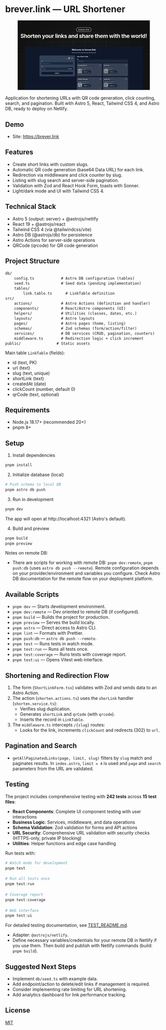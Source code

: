 # brever.link — URL Shortener

<!-- add image cover -->
<figure>
  <img src="public/og.webp" alt="Cover Image">
</figure>

Application for shortening URLs with QR code generation, click counting, search, and pagination. Built with Astro 5, React, Tailwind CSS 4, and Astro DB, ready to deploy on Netlify.

## Demo

- Site: https://brever.link

## Features

- Create short links with custom slugs.
- Automatic QR code generation (base64 Data URL) for each link.
- Redirection via middleware and click counter by slug.
- Listing with slug search and server-side pagination.
- Validation with Zod and React Hook Form, toasts with Sonner.
- Light/dark mode and UI with Tailwind CSS 4.

## Technical Stack

- Astro 5 (output: server) + @astrojs/netlify
- React 19 + @astrojs/react
- Tailwind CSS 4 (via @tailwindcss/vite)
- Astro DB (@astrojs/db) for persistence
- Astro Actions for server-side operations
- QRCode (qrcode) for QR code generation

## Project Structure

```
db/
    config.ts            # Astro DB configuration (tables)
    seed.ts              # Seed data (pending implementation)
    tables/
        link.table.ts      # LinkTable definition
src/
    actions/             # Astro Actions (definition and handler)
    components/          # React/Astro components (UI)
    helpers/             # Utilities (classes, dates, etc.)
    layouts/             # Astro layouts
    pages/               # Astro pages (home, listing)
    schemas/             # Zod schemas (form/action/filter)
    services/            # DB services (CRUD, pagination, counters)
    middleware.ts        # Redirection logic + click increment
public/                # Static assets
```

Main table `LinkTable` (fields):

- id (text, PK)
- url (text)
- slug (text, unique)
- shortLink (text)
- createdAt (date)
- clickCount (number, default 0)
- qrCode (text, optional)

## Requirements

- Node.js 18.17+ (recommended 20+)
- pnpm 8+

## Setup

1. Install dependencies

```powershell
pnpm install
```

2. Initialize database (local)

```powershell
# Push schema to local DB
pnpm astro db push
```

3. Run in development

```powershell
pnpm dev
```

The app will open at http://localhost:4321 (Astro's default).

4. Build and preview

```powershell
pnpm build
pnpm preview
```

Notes on remote DB:

- There are scripts for working with remote DB: `pnpm dev:remote`, `pnpm push:db` (uses `astro db push --remote`). Remote configuration depends on your provider/environment and variables you configure. Check Astro DB documentation for the remote flow on your deployment platform.

## Available Scripts

- `pnpm dev` — Starts development environment.
- `pnpm dev:remote` — Dev oriented to remote DB (if configured).
- `pnpm build` — Builds the project for production.
- `pnpm preview` — Serves the build locally.
- `pnpm astro` — Direct access to Astro CLI.
- `pnpm lint` — Formats with Prettier.
- `pnpm push:db` — `astro db push --remote`.
- `pnpm test` — Runs tests in watch mode.
- `pnpm test:run` — Runs all tests once.
- `pnpm test:coverage` — Runs tests with coverage report.
- `pnpm test:ui` — Opens Vitest web interface.

## Shortening and Redirection Flow

1. The form (`ShortLinkForm.tsx`) validates with Zod and sends data to an Astro Action.
2. The action (`shorten.actions.ts`) uses the `shorLink` handler (`shorten.service.ts`):
   - Verifies slug duplication.
   - Generates `shortLink` and `qrCode` (with `qrcode`).
   - Inserts the record in `LinkTable`.
3. The `middleware.ts` intercepts `/{slug}` routes:
   - Looks for the link, increments `clickCount` and redirects (302) to `url`.

## Pagination and Search

- `getAllPaginatedLinks(page, limit, slug)` filters by `slug` match and paginates results. In `index.astro`, `limit = 4` is used and `page` and `search` parameters from the URL are validated.

## Testing

The project includes comprehensive testing with **242 tests** across **15 test files**:

- **React Components**: Complete UI component testing with user interactions
- **Business Logic**: Services, middleware, and data operations
- **Schema Validation**: Zod validation for forms and API actions
- **URL Security**: Comprehensive URL validation with security checks (HTTPS-only, private IP blocking)
- **Utilities**: Helper functions and edge case handling

Run tests with:

```powershell
# Watch mode for development
pnpm test

# Run all tests once
pnpm test:run

# Coverage report
pnpm test:coverage

# Web interface
pnpm test:ui
```

For detailed testing documentation, see [TEST_README.md](./TEST_README.md).

- Adapter: `@astrojs/netlify`.
- Define necessary variables/credentials for your remote DB in Netlify if you use them. Then build and publish with Netlify commands (build: `pnpm build`).

## Suggested Next Steps

- Implement `db/seed.ts` with example data.
- Add endpoint/action to delete/edit links if management is required.
- Consider implementing rate limiting for URL shortening.
- Add analytics dashboard for link performance tracking.

## License

[MIT](https://opensource.org/licenses/MIT)
